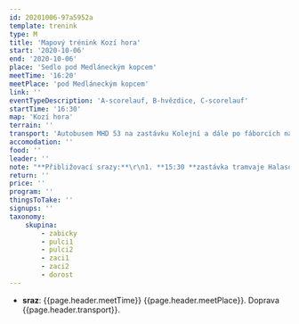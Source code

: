 ```yaml
---
id: 20201006-97a5952a
template: trenink
type: M
title: 'Mapový trénink Kozí hora'
start: '2020-10-06'
end: '2020-10-06'
place: 'Sedlo pod Medláneckým kopcem'
meetTime: '16:20'
meetPlace: 'pod Medláneckým kopcem'
link: ''
eventTypeDescription: 'A-scorelauf, B-hvězdice, C-scorelauf'
startTime: '16:30'
map: 'Kozí hora'
terrain: ''
transport: 'Autobusem MHD 53 na zastávku Kolejní a dále po fáborcích na mapový start'
accomodation: ''
food: ''
leader: ''
note: "**Přibližovací srazy:**\r\n1. **15:30 **zastávka tramvaje Halasovo náměstí (Alena Finstrlová - 605 440 445) - autobusem 53: 15:35 - 15:54\r\n2. **15:40 **zastávka autobusu Skácelova (Andrea Firešová - 728 362 804) - autobusem 53: 15:47 - 15:54\r\n3. **16:00 **zastávka autobusu 53 Kolejní\r\nKdo hodláte přibližovací sraz využít, dejte vždy nejpozději do pondělního večera vědět tomu, kdo přibližovací sraz zajišťuje! Umožní nám to případně nahradit dopravu MHD dopravou osobními auty."
return: ''
price: ''
program: ''
thingsToTake: ''
signups: ''
taxonomy:
    skupina:
        - zabicky
        - pulci1
        - pulci2
        - zaci1
        - zaci2
        - dorost
---
```


* **sraz**: {{page.header.meetTime}} {{page.header.meetPlace}}. Doprava {{page.header.transport}}.
